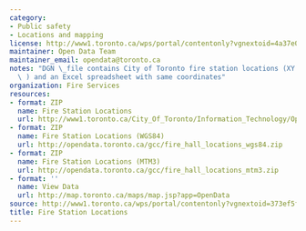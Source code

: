 ```yaml
---
category:
- Public safety
- Locations and mapping
license: http://www1.toronto.ca/wps/portal/contentonly?vgnextoid=4a37e03bb8d1e310VgnVCM10000071d60f89RCRD
maintainer: Open Data Team
maintainer_email: opendata@toronto.ca
notes: "DGN \_file contains City of Toronto fire station locations (XY coordinates\
  \ ) and an Excel spreadsheet with same coordinates"
organization: Fire Services
resources:
- format: ZIP
  name: Fire Station Locations
  url: http://www1.toronto.ca/City_Of_Toronto/Information_Technology/Open_Data/Data_Sets/Assets/Files/fire_stns.zip
- format: ZIP
  name: Fire Station Locations (WGS84)
  url: http://opendata.toronto.ca/gcc/fire_hall_locations_wgs84.zip
- format: ZIP
  name: Fire Station Locations (MTM3)
  url: http://opendata.toronto.ca/gcc/fire_hall_locations_mtm3.zip
- format: ''
  name: View Data
  url: http://map.toronto.ca/maps/map.jsp?app=OpenData
source: http://www1.toronto.ca/wps/portal/contentonly?vgnextoid=373ef5f39ad5e210VgnVCM1000003dd60f89RCRD&vgnextchannel=1a66e03bb8d1e310VgnVCM10000071d60f89RCRD
title: Fire Station Locations
---
```

